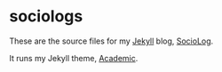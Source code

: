# sociologs

These are the source files for my [Jekyll](https://jekyllrb.com/) blog, [SocioLog](shttps://sociologs.com).

It runs my Jekyll theme, [Academic](https://github.com/gaalcaras/academic).
